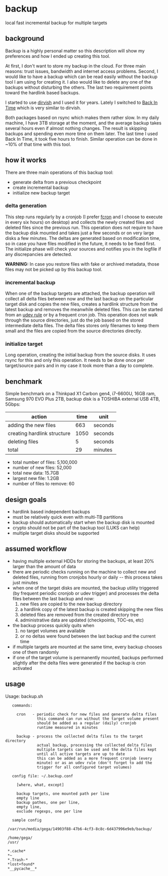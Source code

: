 # backup
local fast incremental backup for multiple targets

## background

Backup is a highly personal matter so this description will show my
preferences and how I ended up creating this tool. 

At first, I don't want to store my backup in the cloud. For three main
reasons: trust issues, bandwidth and internet access problems. Second, I would like to have a backup which can be read easily without the backup tool I am using for creating it. I also would like to delete any one of the backups without disturbing the
others. The last two requirement points toward the hardlink based backups.

I started to use [dirvish](https://dirvish.org/) and I used it for years. Lately I switched to [Back In Time](https://github.com/bit-team/backintime) which is very similar to dirvish.

Both packages based on rsync which makes them rather slow. In my daily
machine, I have 3TB storage at the moment, and the average backup takes
several hours even if almost nothing changes. The result is skipping backups
and spending even more time on them later. The last time I used Back In Time, it
took five hours to finish. Similar operation can be done in ~10% of that time with this tool.

## how it works

There are three main operations of this backup tool:
- generate delta from a previous checkpoint
- create incremental backup
- initialize new backup target

### delta generation

This step runs regularly by a cronjob (I prefer [fcron](http://fcron.free.fr/) and I choose to execute in every six hours) on desktop) and collects the newly created files and deleted files since the previous run. This operation does not require to have the backup disk mounted and takes just a few seconds or on very large disks a few minutes. The deltas are generated based on modification time, so in case you have files modified in the future, it needs to be fixed first. The initialize phase will check your sources and notifies you in the logfile if any discrepancies are detected. 

**WARNING:** In case you restore files with fake or archived metadata, those files may not be picked up by this backup tool.

### incremental backup

When one of the backup targets are attached, the backup operation will collect all delta files between now and the last backup on the particular target disk and copies the new files, creates a hardlink structure from the latest backup and removes the meanwhile deleted files. This can be started from an [udev rule](https://unix.stackexchange.com/a/28711) or by a frequent cron job. This operation does not walk through the source directories, just do the job based on the stored intermediate delta files. The delta files stores only filenames to keep them small and the files are copied from the source directories directly.

### initialize target

Long operation, creating the initial backup from the source disks. It uses rsync for this and only this operation. It needs to be done once per target/source pairs and in my case it took more than a day to complete.

## benchmark

Simple benchmark on a Thinkpad X1 Carbon gen4, i7-6600U, 16GB ram, Samsung 970 EVO Plus 2TB, backup disk is a TOSHIBA external USB 4TB, 5Gbps:

| action                       | time  | unit    |
| ---------------------------- | ----- | ------- |
| adding the new files         | 663   | seconds |
| creating hardlink structure  | 1050  | seconds |
| deleting files               | 5     | seconds |
| total                        | 29    | minutes |


- total number of files:	5,100,000
- number of new files: 		52,000
- total new data: 		15.7GB
- largest new file: 		1.2GB
- number of files to remove: 	60

## design goals

- hardlink based independent backups
- must be relatively quick even with multi-TB partitions
- backup should automatically start when the backup disk is mounted
- crypto should not be part of the backup tool (LUKS can help)
- multiple target disks should be supported

## assumed workflow

- having multiple external HDDs for storing the backups, at least 20% larger than the amount of data
- there are periodic checks running on the machine to collect new and deleted files, running from cronjobs hourly or daily -- this process takes just minutes
- when one of the target disks are mounted, the backup utility triggered (by frequent periodic cronjob or udev trigger) and processes the delta files between the last backup and now:
  1. new files are copied to the new backup directory
  2. a hardlink copy of the latest backup is created skipping the new files
  3. deleted files are removed from the created directory tree
  4. administrative data are updated (checkpoints, TOC-es, etc)
- the backup process quickly quits when
  1. no target volumes are available
  2. or no deltas were found between the last backup and the current time
- if multiple targets are mounted at the same time, every backup chooses one of them randomly
- if one of the target volume is permanently mounted, backups performed slightly after the delta files were generated if the backup is cron activated

## usage

Usage: backup.sh <command>

       commands:

         cron   - periodic check for new files and generate delta files
                  this command can run without the target volume present
                  should be added as a regular (daily) cronjob
                  runtime measured in minutes
		  
         backup - process the collected delta files to the target directory
                  actual backup, processing the collected delta files
                  multiple targets can be used and the delta files kept
                  until all active targets are up to date
                  this can be added as a more frequent cronjob (every
                  minute) or as an udev rule (don't forget to add the
                  trigger for all configured target volumes)

       config file: ~/.backup.conf

         [where, what, except]

         backup targets, one mounted path per line
         empty line
         backup pathes, one per line,
         empty line,
         exclude regexps, one per line

       sample config

	 /var/run/media/gega/14903f88-47b6-4cf3-8c8c-6d437996e9eb/backup/

	 /home/gega/
	 /usr/

	 *.cache*
	 *~
	 *.Trash-*
	 *lost+found*
	 *__pycache__*
